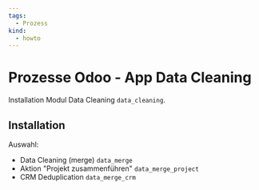 ```yaml
---
tags:
  - Prozess
kind:
  - howto
---
```

# Prozesse Odoo - App Data Cleaning
Installation Modul Data Cleaning `data_cleaning`.

## Installation

Auswahl:
* Data Cleaning (merge) `data_merge`
* Aktion "Projekt zusammenführen" `data_merge_project`
* CRM Deduplication `data_merge_crm`